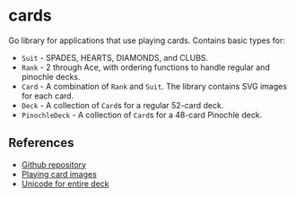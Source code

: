 # cards
Go library for applications that use playing cards.
Contains basic types for:
- `Suit` - SPADES, HEARTS, DIAMONDS, and CLUBS.
- `Rank` - 2 through Ace, with ordering functions to handle regular and pinochle decks.
- `Card` - A combination of `Rank` and `Suit`. The library contains SVG images for each card.
- `Deck` - A collection of `Card`s for a regular 52-card deck.
- `PinochleDeck` - A collection of `Card`s for a 48-card Pinochle deck.

## References
- [Github repository](https://github.com/philhanna/cards)
- [Playing card images](https://tekeye.uk/playing_cards/svg-playing-cards)
- [Unicode for entire deck](https://en.wikipedia.org/wiki/Standard_52-card_deck#Unicode)